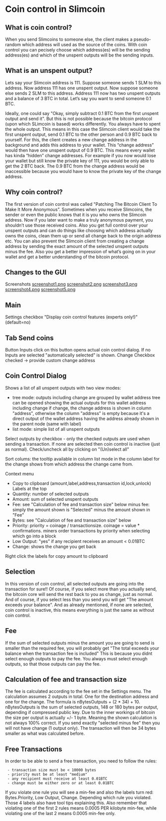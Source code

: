 # Coin control in Slimcoin

## What is coin control?

When you send Slimcoins to someone else, the client makes a pseudo-random which address will used as the source of the coins. With coin control you can pecisely choose which address(es) will be the sending address(es) and which of the unspent outputs will be the sending inputs.
  
## What is an unspent output?

Lets say your Slimcoin address is 111. Suppose someone sends 1 SLM to this address. Now address 111 has one unspent output. Now suppose someone else sends 2 SLM to this address. Address 111 now has two unspent outputs and a balance of 3 BTC in total. Let’s say you want to send someone 0.1 BTC.

Ideally, one could say "Okay, simply subtract 0.1 BTC from the first unspent output and send it". But this is not possible because the bitcoin protocol (upon which SLimcoin is based) works differently. You always have to spent the whole output. This means in this case the Slimcoin client would take the first unspent output, send 0.1 BTC to the other person and 0.9 BTC back to yourself. For this, the client creates a new change address in the background and adds this address to your wallet. This “change address” would then have one unspent output of 0.9 BTC. This means every wallet has kinda “hidden” change addresses. For example if you now would lose your wallet but still know the private key of 111, you would be only able to get the 2 BTC back. The 0.9 BTC from the change address would be inaccessible because you would have to know the private key of the change address.
  
## Why coin control?

The first version of coin control was called "Patching The Bitcoin Client To Make It More Anonymous". Sometimes when you receive Slimcoins, the sender or even the public knows that it is you who owns the Slimcoin address. Now if you later want to make a truly anonymous payment, you shouldn’t use those received coins. Also you get full control over your unspent outputs and can do things like choosing which address actually owns the coins, clean them up or send all change back to the origin address etc. You can also prevent the Slimcoin client from creating a change address by sending the exact amount of the selected unspent outputs minus the fee. Also you get a better impression of what’s going on in your wallet and get a better understanding of the bitcoin protocol.

## Changes to the GUI

Screenshots
[screenshot1.png](https://github.com/gjhiggins/Slimcoin/raw/master/doc/coin_control1.png)
[screenshot2.png](https://github.com/gjhiggins/Slimcoin/raw/master/doc/coin_control2.png)
[screenshot3.png](https://github.com/gjhiggins/Slimcoin/raw/master/doc/coin_control3.png)
[screenshot4.png](https://github.com/gjhiggins/Slimcoin/raw/master/doc/coin_control4.png)
[screenshot5.png](https://github.com/gjhiggins/Slimcoin/raw/master/doc/coin_control5.png)

## Main

Settings checkbox "Display coin control features (experts only!)" (default=no)

## Tab Send coins

Button Inputs
click on this button opens actual coin control dialog. If no Inputs are selected "automatically selected" is shown.
Change Checkbox
checked -> provide custom change address

## Coin Control Dialog

Shows a list of all unspent outputs with two view modes:

-  tree mode: outputs including change are grouped by wallet address
     tree can be opened showing the actual outputs for this wallet address including change if change, the change address is shown in column "address", otherwise the column "address" is empty because it's a direct output of the wallet address having the address already shown in the parent node (same with label)
- list mode: simple list of all unspent outputs

Select outputs by checkbox - only the checked outputs are used when sending a transaction. If none are selected then coin control is inactive (just as normal). Check/uncheck all by clicking on "(Un)select all"

Sort colums: the tooltip available in column list mode in the column label for the change shows from which address the change came from.

Context menu
- Copy to clipboard (amount,label,address,transaction id,lock,unlock)
Labels at the top
- Quantity: number of selected outputs
- Amount: sum of selected unspent outputs
- Fee:   see "Calculation of fee and transaction size" below minus fee: simply the amount shown is "Selected" minus the amount shown in "Fee"
- Bytes: see "Calculation of fee and transaction size" below
- Priority: priority = coinage / transactionsize. coinage = value * confirmations.  miners order transactions by priority when selecting which go into a block
- Low Output: "yes" if any recipient receives an amount < 0.01BTC
- Change: shows the change you get back

Right click the labels for copy amount to clipboard
   
## Selection

In this version of coin control, all selected outputs are going into the transaction for sure!!
Of course, if you select more than you actually send, the bitcoin core will send the rest back to you as change, just as normal.
And of course, if you select less than you send you will get "The amount exceeds your balance".
And as already mentioned, if none are selected, coin control is inactive, this means everything is just the same as without coin control.
  
## Fee

If the sum of selected outputs minus the amount you are going to send is smaller than the required fee, you will probably get
"The total exceeds your balance when the transaction fee is included"
This is because you didnt select enough outputs to pay the fee.
You always must select enough outputs, so that those outputs can pay the fee.
  
## Calculation of fee and transaction size

The fee is calculated according to the fee set in the Settings menu.
The calculation assumes 2 outputs in total. One for the destination address and one for the change.
The formula is nBytesOutputs + (2 * 34) + 10. nBytesOutputs is the sum of selected outputs, 148 or 180 bytes per output, depending if compressed public key.
Due to the inner workings of bitcoin the size per output is actually +/- 1 byte. Meaning the shown calculation is not always 100% correct. 
If you send exactly "selected minus fee" then you will not have change (1 output only). The transaction will then be 34 bytes smaller as what was calculated before.

## Free Transactions

In order to be able to send a free transaction, you need to follow the rules:

     - transaction size must be < 10000 bytes
     - priority must be at least "medium"
     - any recipient must receive at least 0.01BTC
     - change must be either zero or at least 0.01BTC

If you violate one rule you will see a min-fee and also the labels turn red: Bytes.Priority, Low Output, Change. Depending which rule you violated.  Those 4 labels also have tool tips explaining this.  Also remember that violating one of the first 2 rules means 0.0005 PER kilobyte min-fee, while violating one of the last 2 means 0.0005 min-fee only.
